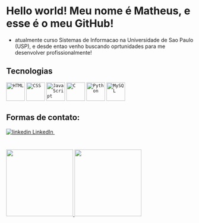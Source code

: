 # Hello world! Meu nome é Matheus, e esse é o meu GitHub! 
- atualmente curso Sistemas de Informacao na Universidade de Sao Paulo (USP), e desde entao venho buscando oprtunidades para me desenvolver profissionalmente!

## Tecnologias
<div>
	<code><img width="50" src="https://raw.githubusercontent.com/marwin1991/profile-technology-icons/refs/heads/main/icons/html.png" alt="HTML" title="HTML"/></code>
	<code><img width="50" src="https://raw.githubusercontent.com/marwin1991/profile-technology-icons/refs/heads/main/icons/css.png" alt="CSS" title="CSS"/></code>
	<code><img width="50" src="https://raw.githubusercontent.com/marwin1991/profile-technology-icons/refs/heads/main/icons/javascript.png" alt="JavaScript" title="JavaScript"/></code>
	<code><img width="50" src="https://raw.githubusercontent.com/marwin1991/profile-technology-icons/refs/heads/main/icons/c.png" alt="C" title="C"/></code>
	<code><img width="50" src="https://raw.githubusercontent.com/marwin1991/profile-technology-icons/refs/heads/main/icons/python.png" alt="Python" title="Python"/></code>
	<code><img width="50" src="https://raw.githubusercontent.com/marwin1991/profile-technology-icons/refs/heads/main/icons/mysql.png" alt="MySQL" title="MySQL"/></code>
</div>

## Formas de contato:
<div>
<a href="https://www.linkedin.com/in/matheus-branco-863320313?utm_source=share&utm_campaign=share_via&utm_content=profile&utm_medium=android_app" rel="nofollow noreferrer">
    <img src="https://i.sstatic.net/gVE0j.png" alt="linkedin"> LinkedIn
  </a> &nbsp; 


</div>


<!---
MathiasWhite1023/MathiasWhite1023 is a ✨ special ✨ repository because its `README.md` (this file) appears on your GitHub profile.
You can click the Preview link to take a look at your changes.
--->
#
<div>
<a href="https://github.com/seu-usuário-aqui">
<img loading="lazy" height="180em" src="https://github-readme-stats.vercel.app/api/top-langs/?username=MathiasWhite1023&layout=compact&langs_count=7&theme=dracula"/>
<img loading="lazy" height="180em" src="https://github-readme-stats.vercel.app/api?username=MathiasWhite1023&show_icons=true&theme=dracula&include_all_commits=true&count_private=true"/>
</div>
